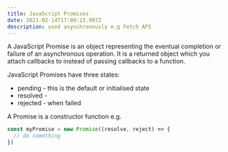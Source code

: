 ```yaml
---
title: JavaScript Promises
date: 2021-02-14T17:09:13.997Z
description: used asynchronously e.g Fetch API
---
```

A JavaScript Promise is an object representing the eventual completion or failure of an asynchronous operation. It is a returned object which you attach callbacks to instead of passing callbacks to a function.

JavaScript Promises have three states:

- pending - this is the default or initialised state
- resolved - 
- rejected - when failed

A Promise is a constructor function e.g.

```javascript
const myPromise = new Promise((resolve, reject) => {
  // do something
})
```